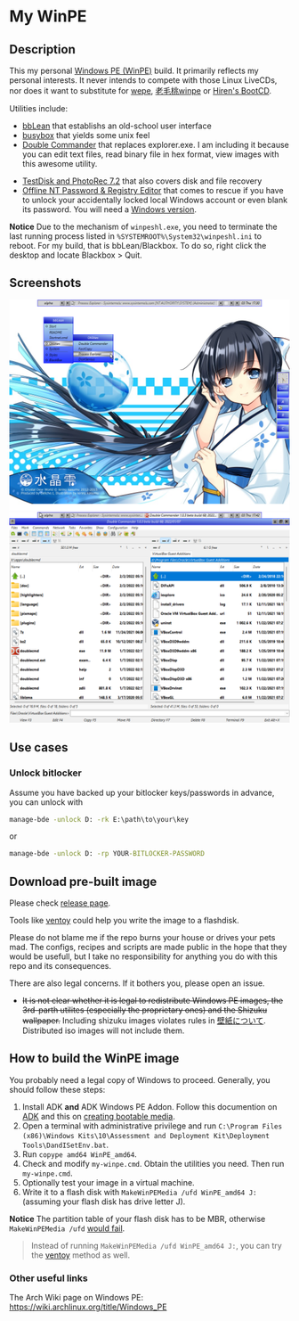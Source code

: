 # My WinPE

## Description
This my personal [Windows PE (WinPE)](https://docs.microsoft.com/en-us/windows-hardware/manufacture/desktop/winpe-intro) build. It primarily reflects my personal interests. It never intends to compete with those Linux LiveCDs, nor does it want to substitute for [wepe](https://www.wepe.com.cn),  [老毛桃winpe](https://www.laomaotao.net) or [Hiren's BootCD](https://www.hirensbootcd.org).

Utilities include:
* [bbLean](http://bb4win.sourceforge.net/bblean/) that establishs an old-school user interface
* [busybox](https://frippery.org/busybox/) that yields some unix feel
* [Double Commander](https://doublecmd.sourceforge.io/) that replaces explorer.exe. I am including it because you can edit text files, read binary file in hex format, view images with this awesome utility.
<!-- * [DiskGenius](https://www.diskgenius.cn/) -->
<!-- * [WinFR (Windows File Recovery)](https://aka.ms/winfrhelp) that recovers deleted files -->
* [TestDisk and PhotoRec 7.2](https://www.cgsecurity.org/) that also covers disk and file recovery
* [Offline NT Password & Registry Editor](https://pogostick.net/~pnh/ntpasswd/) that comes to rescue if you have to unlock your accidentally locked local Windows account or even blank its password. You will need a [Windows version](https://github.com/y0umu/chntpw_mingw64).

**Notice** Due to the mechanism of `winpeshl.exe`, you need to terminate the last running process listed in `%SYSTEMROOT%\System32\winpeshl.ini` to reboot. For my build, that is bbLean/Blackbox. To do so, right click the desktop and locate Blackbox > Quit.

## Screenshots
![desktop](screenshots/desktop.png)
![doublecmd](screenshots/doublecmd.png)

## Use cases
### Unlock bitlocker
Assume you have backed up your bitlocker keys/passwords in advance, you can unlock with
```cmd
manage-bde -unlock D: -rk E:\path\to\your\key
```
or
```cmd
manage-bde -unlock D: -rp YOUR-BITLOCKER-PASSWORD
```

## Download pre-built image
Please check [release page](https://github.com/y0umu/My-WinPE/releases).

Tools like [ventoy](https://www.ventoy.net) could help you write the image to a flashdisk. 

Please do not blame me if the repo burns your house or drives your pets mad. The configs, recipes and scripts are made public in the hope that they would be usefull, but I take no responsibility for anything you do with this repo and its consequences.

There are also legal concerns. If it bothers you, please open an issue.

<!-- * Current build requires you to copy your `C:\Windows\System32\oledlg.dll` to the PE image. Probably not proper to redistribute. -->
* ~~It is not clear whether it is legal to redistribute Windows PE images, the 3rd-parth utilites (especially the proprietary ones) and the Shizuku wallpaper.~~ Including shizuku images violates rules in [壁紙について](https://suishoshizuku.com/wallpaper/). Distributed iso images will not include them.

## How to build the WinPE image
You probably need a legal copy of Windows to proceed. Generally, you should follow these steps:
1. Install ADK **and** ADK Windows PE Addon. Follow this documention on [ADK](https://docs.microsoft.com/en-us/windows-hardware/manufacture/desktop/winpe-create-usb-bootable-drive) and this on [creating bootable media](https://docs.microsoft.com/en-us/windows-hardware/manufacture/desktop/winpe-create-usb-bootable-drive).
2. Open a terminal with administrative privilege and run `C:\Program Files (x86)\Windows Kits\10\Assessment and Deployment Kit\Deployment Tools\DandISetEnv.bat`.
3. Run `copype amd64 WinPE_amd64`.
4. Check and modify `my-winpe.cmd`. Obtain the utilities you need. Then run `my-winpe.cmd`.
5. Optionally test your image in a virtual machine.
6. Write it to a flash disk with `MakeWinPEMedia /ufd WinPE_amd64 J:` (assuming your flash disk has drive letter J).

**Notice** The partition table of your flash disk has to be MBR, otherwise `MakeWinPEMedia /ufd` [would fail](https://docs.microsoft.com/en-us/answers/questions/249767/makewinpemedia-fails-for-me.html).

> Instead of running `MakeWinPEMedia /ufd WinPE_amd64 J:`, you can try the [ventoy](https://www.ventoy.net) method as well.

### Other useful links
The Arch Wiki page on Windows PE: https://wiki.archlinux.org/title/Windows_PE